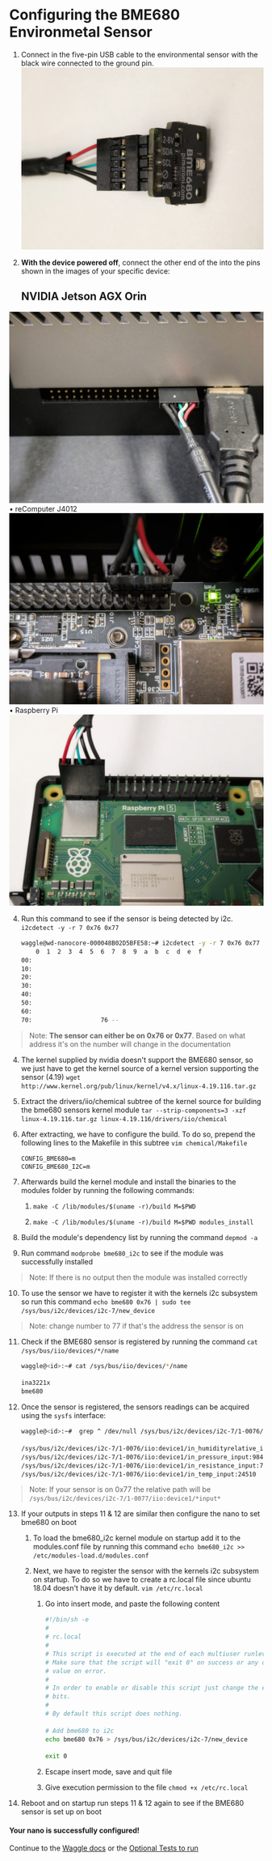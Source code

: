 # Configuring the BME680 Environmetal Sensor


1. Connect in the five-pin USB cable to the environmental sensor with the black wire connected to the ground pin.
  <img alt='env sensor 1' src='./images/bme680_plg_ort.jpg'></img>

2. **With the device powered off**, connect the other end of the into the pins shown in the images of your specific device:    
   ## NVIDIA Jetson AGX Orin   
  <img alt='Pins on Board Image' src='./images/nvidia_plg_ort.jpg'></img>
  • reComputer J4012   
  <img alt='Pins on Board Image' src='./images/seed_plg_ort.jpg'></img>
  • Raspberry Pi 
  <img alt='Pins on Board Image' src='./images/pi_plg_ort.jpg'></img>  


4. Run this command to see if the sensor is being detected by i2c. `i2cdetect -y -r 7 0x76 0x77`

    ```bash
    waggle@wd-nanocore-000048B02D5BFE58:~# i2cdetect -y -r 7 0x76 0x77
        0  1  2  3  4  5  6  7  8  9  a  b  c  d  e  f
    00:                                                 
    10:                                                 
    20:                                                 
    30:                                                 
    40:                                                 
    50:                                                 
    60:                                                 
    70:                   76 -- 
    ```
> Note: **The sensor can either be on 0x76 or 0x77**. Based on what address it's on the number will change in the documentation

4.  The kernel supplied by nvidia doesn't support the BME680 sensor, so we just have to get the kernel source of a kernel version supporting the sensor (4.19)
`wget http://www.kernel.org/pub/linux/kernel/v4.x/linux-4.19.116.tar.gz`

5.  Extract the drivers/iio/chemical subtree of the kernel source for building the bme680 sensors kernel module
`tar --strip-components=3 -xzf linux-4.19.116.tar.gz linux-4.19.116/drivers/iio/chemical`

6.  After extracting, we have to configure the build. To do so, prepend the following lines to the Makefile in this subtree `vim chemical/Makefile`

    ```
    CONFIG_BME680=m
    CONFIG_BME680_I2C=m
    ```

7.  Afterwards build the kernel module and install the binaries to the modules folder by running the following commands:

    1. `make -C /lib/modules/$(uname -r)/build M=$PWD`

    2. `make -C /lib/modules/$(uname -r)/build M=$PWD modules_install`

8.  Build the module's dependency list by running the command `depmod -a`

9.  Run command `modprobe bme680_i2c` to see if the module was successfully installed
> Note: If there is no output then the module was installed correctly

10.  To use the sensor we have to register it with the kernels i2c subsystem so run this command `echo bme680 0x76 | sudo tee /sys/bus/i2c/devices/i2c-7/new_device`
> Note: change number to 77 if that's the address the sensor is on

11. Check if the BME680 sensor is registered by running the command `cat /sys/bus/iio/devices/*/name`

    ```bash
    waggle@<id>:~# cat /sys/bus/iio/devices/*/name

    ina3221x
    bme680
    ```

12.  Once the sensor is registered, the sensors readings can be acquired using the `sysfs` interface:

        ```bash
        waggle@<id>:~#  grep ^ /dev/null /sys/bus/i2c/devices/i2c-7/1-0076/iio:device1/*input*

        /sys/bus/i2c/devices/i2c-7/1-0076/iio:device1/in_humidityrelative_input:63.827000000
        /sys/bus/i2c/devices/i2c-7/1-0076/iio:device1/in_pressure_input:984.630000000
        /sys/bus/i2c/devices/i2c-7/1-0076/iio:device1/in_resistance_input:7234
        /sys/bus/i2c/devices/i2c-7/1-0076/iio:device1/in_temp_input:24510
        ```
> Note: If your sensor is on 0x77 the relative path will be `/sys/bus/i2c/devices/i2c-7/1-0077/iio:device1/*input*`

13. If your outputs in steps 11 & 12 are similar then configure the nano to set bme680 on boot

    1. To load the bme680_i2c kernel module on startup add it to the modules.conf file by running this command `echo bme680_i2c >> /etc/modules-load.d/modules.conf`

    2. Next, we have to register the sensor with the kernels i2c subsystem on startup. To do so we have to create a rc.local file since ubuntu 18.04 doesn't have it by default. `vim /etc/rc.local`

        1. Go into insert mode, and paste the following content

            ```bash
            #!/bin/sh -e
            #
            # rc.local
            #
            # This script is executed at the end of each multiuser runlevel.
            # Make sure that the script will "exit 0" on success or any other
            # value on error.
            #
            # In order to enable or disable this script just change the execution
            # bits.
            #
            # By default this script does nothing.

            # Add bme680 to i2c
            echo bme680 0x76 > /sys/bus/i2c/devices/i2c-7/new_device

            exit 0
            ```

        2. Escape insert mode, save and quit file

        3. Give execution permission to the file `chmod +x /etc/rc.local`

14. Reboot and on startup run steps 11 & 12 again to see if the BME680 sensor is set up on boot

#### Your nano is successfully configured!
Continue to the [Waggle docs](https://docs.waggle-edge.ai/docs/about/overview) or the [Optional Tests to run](./test_nano.md)
